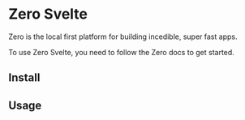 # Zero Svelte

Zero is the local first platform for building incedible, super fast apps.

To use Zero Svelte, you need to follow the Zero docs to get started.

## Install

## Usage
